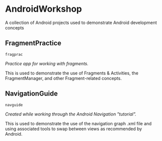 # AndroidWorkshop

A collection of Android projects used to demonstrate Android development concepts

## FragmentPractice

`fragprac`

*Practice app for working with fragments.*

This is used to demonstrate the use of Fragments & Activities, the FragmentManager, and other Fragment-related concepts.

## NavigationGuide

`navguide`

*Created while working through the Android Navigation "tutorial".*

This is used to demonstrate the use of the navigation graph .xml file and using associated tools to swap between views as recommended by Android.
